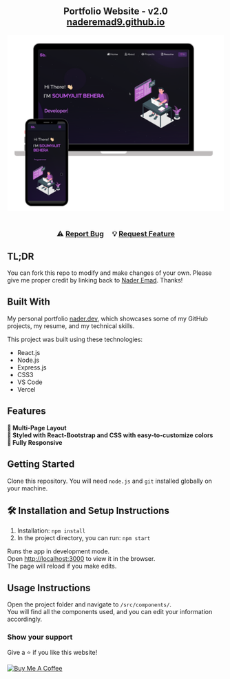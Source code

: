 <h2 align="center">
  Portfolio Website - v2.0<br/>
  <a href="https://naderemad9.github.io" target="_blank">naderemad9.github.io</a>
</h2>
<div align="center">
  <img alt="Demo" src="./Images/readme-img1.png" />
</div>

<br/>

</center>

<h3 align="center">
    ⚠️
    <a href="https://github.com/NaderEmad9/naderemad9.github.io/issues">Report Bug</a> &nbsp; &nbsp;
    💡
    <a href="https://github.com/NaderEmad9/naderemad9.github.io/issues">Request Feature</a>
</h3>

## TL;DR

You can fork this repo to modify and make changes of your own. Please give me proper credit by linking back to [Nader Emad](https://github.com/NaderEmad9). Thanks!

## Built With

My personal portfolio <a href="https://naderemad9.github.io" target="_blank">nader.dev</a>, which showcases some of my GitHub projects, my resume, and my technical skills.<br/>

This project was built using these technologies:

- React.js
- Node.js
- Express.js
- CSS3
- VS Code
- Vercel

## Features

**📖 Multi-Page Layout**  
**🎨 Styled with React-Bootstrap and CSS with easy-to-customize colors**  
**📱 Fully Responsive**

## Getting Started

Clone this repository. You will need `node.js` and `git` installed globally on your machine.

## 🛠 Installation and Setup Instructions

1. Installation: `npm install`
2. In the project directory, you can run: `npm start`

Runs the app in development mode.\
Open [http://localhost:3000](http://localhost:3000) to view it in the browser.  
The page will reload if you make edits.

## Usage Instructions

Open the project folder and navigate to `/src/components/`.  
You will find all the components used, and you can edit your information accordingly.

### Show your support

Give a ⭐ if you like this website!

<a href="https://buymeacoffee.com/NaderEmad" target="_blank"><img src="https://cdn.buymeacoffee.com/buttons/v2/default-violet.png" alt="Buy Me A Coffee" height="60px" width="217px"></a>
